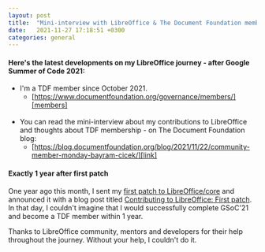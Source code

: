 ```yaml
---
layout: post
title:  "Mini-interview with LibreOffice & The Document Foundation membership"
date:   2021-11-27 17:18:51 +0300
categories: general
---
```


#### Here's the latest developments on my LibreOffice journey - after Google Summer of Code 2021:

- I'm a TDF member since October 2021.
	- [https://www.documentfoundation.org/governance/members/][members]
<br><br>
- You can read the mini-interview about my contributions to LibreOffice and thoughts about TDF membership - on The Document Foundation blog:
	- [https://blog.documentfoundation.org/blog/2021/11/22/community-member-monday-bayram-cicek/][link]

#### Exactly 1 year after first patch

One year ago this month, I sent my [first patch to LibreOffice/core][first-patch] and announced it with a blog post titled [Contributing to LibreOffice: First patch][first-commit-post]. In that day, I couldn't imagine that I would successfully complete GSoC'21 and become a TDF member within 1 year. 

Thanks to LibreOffice community, mentors and developers for their help throughout the journey. Without your help, I couldn't do it.

[members]: https://www.documentfoundation.org/governance/members/
[link]: https://blog.documentfoundation.org/blog/2021/11/22/community-member-monday-bayram-cicek/
[first-patch]: https://gerrit.libreoffice.org/c/core/+/106489
[first-commit-post]: https://bayramcicek.com.tr/general/2020/11/25/libreoffice.html